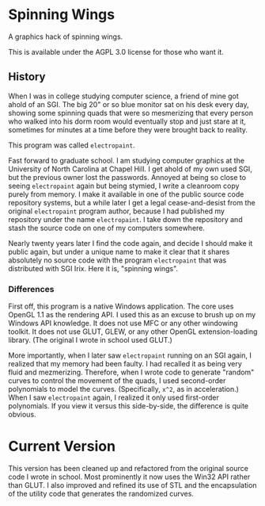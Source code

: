 # Spinning Wings

A graphics hack of spinning wings.

This is available under the AGPL 3.0 license for those who want it.

## History

When I was in college studying computer science, a friend of mine got ahold of an SGI.
The big 20" or so blue monitor sat on his desk every day, showing some spinning quads
that were so mesmerizing that every person who walked into his dorm room would eventually
stop and just stare at it, sometimes for minutes at a time before they were brought
back to reality.

This program was called `electropaint`.

Fast forward to graduate school.  I am studying computer graphics at the University of
North Carolina at Chapel Hill.  I get ahold of my own used SGI, but the previous owner
lost the passwords.  Annoyed at being so close to seeing `electropaint` again but being
stymied, I write a cleanroom copy purely from memory.  I make it available in one of the
public source code repository systems, but a while later I get a legal cease-and-desist
from the original `electropaint` program author, because I had published my repository
under the name `electropaint`.  I take down the repository and stash the source code
on one of my computers somewhere.

Nearly twenty years later I find the code again, and decide I should make it public
again, but under a unique name to make it clear that it shares absolutely no source
code with the program `electropaint` that was distributed with SGI Irix.  Here it is,
"spinning wings".

### Differences

First off, this program is a native Windows application.  The core uses OpenGL 1.1 as
the rendering API.  I used this as an excuse to brush up on my Windows API knowledge.
It does not use MFC or any other windowing toolkit.  It does not use GLUT, GLEW, or
any other OpenGL extension-loading library.  (The original I wrote in school used GLUT.)

More importantly, when I later saw `electropaint` running on an SGI again, I realized
that my memory had been faulty.  I had recalled it as being very fluid and mezmerizing.
Therefore, when I wrote code to generate "random" curves to control the movement of the
quads, I used second-order polynomials to model the curves.  (Specifically, `x^2`, as in
acceleration.)  When I saw `electropaint` again, I realized it only used first-order
polynomials.  If you view it versus this side-by-side, the difference is quite obvious.

# Current Version

This version has been cleaned up and refactored from the original source code I wrote
in school.  Most prominently it now uses the Win32 API rather than GLUT.  I also
improved and refined its use of STL and the encapsulation of the utility code that
generates the randomized curves.
